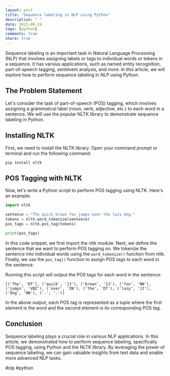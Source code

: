 ```yaml
---
layout: post
title: "Sequence labeling in NLP using Python"
description: " "
date: 2023-09-24
tags: [python]
comments: true
share: true
---
```


Sequence labeling is an important task in Natural Language Processing (NLP) that involves assigning labels or tags to individual words or tokens in a sequence. It has various applications, such as named entity recognition, part-of-speech tagging, sentiment analysis, and more. In this article, we will explore how to perform sequence labeling in NLP using Python.

## The Problem Statement

Let's consider the task of part-of-speech (POS) tagging, which involves assigning a grammatical label (noun, verb, adjective, etc.) to each word in a sentence. We will use the popular NLTK library to demonstrate sequence labeling in Python.

## Installing NLTK

First, we need to install the NLTK library. Open your command prompt or terminal and run the following command:

```shell
pip install nltk
```

## POS Tagging with NLTK

Now, let's write a Python script to perform POS tagging using NLTK. Here's an example:

```python
import nltk

sentence = "The quick brown fox jumps over the lazy dog."
tokens = nltk.word_tokenize(sentence)
pos_tags = nltk.pos_tag(tokens)

print(pos_tags)
```

In this code snippet, we first import the nltk module. Next, we define the sentence that we want to perform POS tagging on. We tokenize the sentence into individual words using the `word_tokenize()` function from nltk. Finally, we use the `pos_tag()` function to assign POS tags to each word in the sentence.

Running this script will output the POS tags for each word in the sentence:

```
[('The', 'DT'), ('quick', 'JJ'), ('brown', 'JJ'), ('fox', 'NN'), ('jumps', 'VBZ'), ('over', 'IN'), ('the', 'DT'), ('lazy', 'JJ'), ('dog', 'NN'), ('.', '.')]
```

In the above output, each POS tag is represented as a tuple where the first element is the word and the second element is its corresponding POS tag.

## Conclusion

Sequence labeling plays a crucial role in various NLP applications. In this article, we demonstrated how to perform sequence labeling, specifically POS tagging, using Python and the NLTK library. By leveraging the power of sequence labeling, we can gain valuable insights from text data and enable more advanced NLP tasks.

#nlp #python